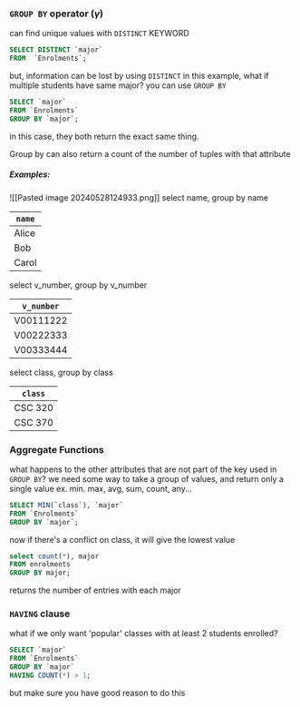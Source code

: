 ### `GROUP BY` operator ($\gamma$)
can find unique values with `DISTINCT` KEYWORD
```SQL
SELECT DISTINCT `major`
FROM  `Enrolments`;
```
but, information can be lost by using `DISTINCT`
in this example, what if multiple students have same major? you can use `GROUP BY`
```sql
SELECT `major`
FROM `Enrolments`
GROUP BY `major`;
```
in this case, they both return the exact same thing.

Group by can also return a count of the number of tuples with that attribute

##### Examples:
![[Pasted image 20240528124933.png]]
select name, group by name

| `name` |
| ------ |
| Alice  |
| Bob    |
| Carol  |
select v_number, group by v_number

| `v_number` |
| ---------- |
| V00111222  |
| V00222333  |
| V00333444  |
select class, group by class

| `class` |
| ------- |
| CSC 320 |
| CSC 370 |

### Aggregate Functions
what happens to the other attributes that are not part of the key used in `GROUP BY`?
we need some way to take a group of values, and return only a single value
ex. min. max, avg, sum, count, any...
```sql
SELECT MIN(`class`), `major`
FROM `Enrolments`
GROUP BY `major`;
```
now if there's a conflict on class, it will give the lowest value
```sql
select count(*), major
FROM enrolments
GROUP BY major;
```
returns the number of entries with each major

### `HAVING` clause
what if we only want 'popular' classes with at least 2 students enrolled?
```sql
SELECT `major`
FROM `Enrolments`
GROUP BY `major`
HAVING COUNT(*) > 1;
```
but make sure you have good reason to do this
